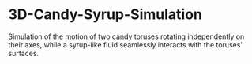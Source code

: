# 3D-Candy-Syrup-Simulation
Simulation of the motion of two candy toruses rotating independently on their axes, while a syrup-like fluid seamlessly interacts with the toruses' surfaces.
